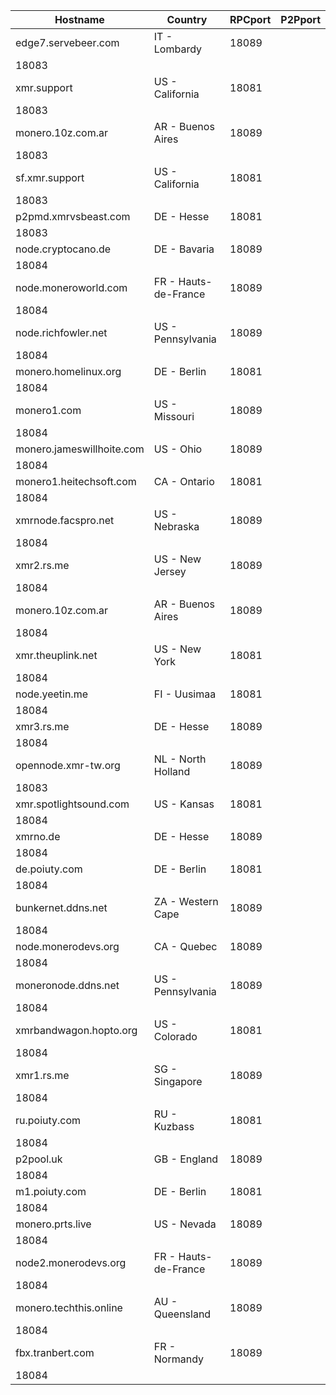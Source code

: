 Hostname | Country | RPCport | P2Pport
--- | --- | --- | ---
edge7.servebeer.com | IT - Lombardy | 18089
 | 18083
xmr.support | US - California | 18081
 | 18083
monero.10z.com.ar | AR - Buenos Aires | 18089
 | 18083
sf.xmr.support | US - California | 18081
 | 18083
p2pmd.xmrvsbeast.com | DE - Hesse | 18081
 | 18083
node.cryptocano.de | DE - Bavaria | 18089
 | 18084
node.moneroworld.com | FR - Hauts-de-France | 18089
 | 18084
node.richfowler.net | US - Pennsylvania | 18089
 | 18084
monero.homelinux.org | DE - Berlin | 18081
 | 18084
monero1.com | US - Missouri | 18089
 | 18084
monero.jameswillhoite.com | US - Ohio | 18089
 | 18084
monero1.heitechsoft.com | CA - Ontario | 18081
 | 18084
xmrnode.facspro.net | US - Nebraska | 18089
 | 18084
xmr2.rs.me | US - New Jersey | 18089
 | 18084
monero.10z.com.ar | AR - Buenos Aires | 18089
 | 18084
xmr.theuplink.net | US - New York | 18081
 | 18084
node.yeetin.me | FI - Uusimaa | 18081
 | 18084
xmr3.rs.me | DE - Hesse | 18089
 | 18084
opennode.xmr-tw.org | NL - North Holland | 18089
 | 18083
xmr.spotlightsound.com | US - Kansas | 18081
 | 18084
xmrno.de | DE - Hesse | 18089
 | 18084
de.poiuty.com | DE - Berlin | 18081
 | 18084
bunkernet.ddns.net | ZA - Western Cape | 18089
 | 18084
node.monerodevs.org | CA - Quebec | 18089
 | 18084
moneronode.ddns.net | US - Pennsylvania | 18089
 | 18084
xmrbandwagon.hopto.org | US - Colorado | 18081
 | 18084
xmr1.rs.me | SG - Singapore | 18089
 | 18084
ru.poiuty.com | RU - Kuzbass | 18081
 | 18084
p2pool.uk | GB - England | 18089
 | 18084
m1.poiuty.com | DE - Berlin | 18081
 | 18084
monero.prts.live | US - Nevada | 18089
 | 18084
node2.monerodevs.org | FR - Hauts-de-France | 18089
 | 18084
monero.techthis.online | AU - Queensland | 18089
 | 18084
fbx.tranbert.com | FR - Normandy | 18089
 | 18084
